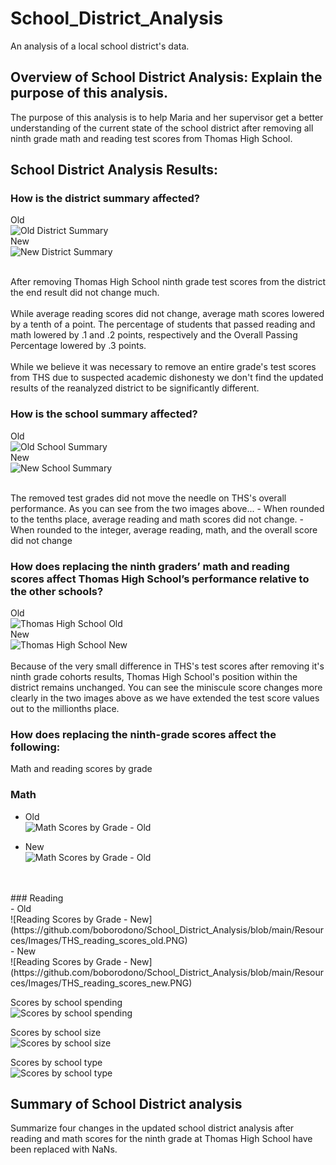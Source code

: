 # School_District_Analysis

An analysis of a local school district's data.

## Overview of School District Analysis: Explain the purpose of this analysis.
 The purpose of this analysis is to help Maria and her supervisor get a better understanding of the current state of the school district after removing all ninth grade math and reading test scores from Thomas High School.

## School District Analysis Results: 

### How is the district summary affected?
Old
<br/>
![Old District Summary](https://github.com/boborodono/School_District_Analysis/blob/main/Resources/Images/Old_District_Summary.PNG)<br/>
New
<br/>
![New District Summary](https://github.com/boborodono/School_District_Analysis/blob/main/Resources/Images/New_District_Summary.PNG)<br/>

<br/>
After removing Thomas High School ninth grade test scores from the district the end result did not change much. 
<br/><br/>
While average reading scores did not change, average math scores lowered by a tenth of a point. The percentage of students that passed reading and math lowered by .1 and .2 points, respectively and the Overall Passing Percentage lowered by .3 points. 
<br/><br/>
While we believe it was necessary to remove an entire grade's test scores from THS due to suspected academic dishonesty we don't find the updated results of the reanalyzed district to be significantly different.
</br>

### How is the school summary affected?
Old
<br/>
![Old School Summary](https://github.com/boborodono/School_District_Analysis/blob/main/Resources/Images/Old_School_Summary.PNG)<br/>
New
<br/>
![New School Summary](https://github.com/boborodono/School_District_Analysis/blob/main/Resources/Images/New_School_Summary.PNG)<br/>

<br/>
The removed test grades did not move the needle on THS's overall performance. As you can see from the two images above... 
- When rounded to the tenths place, average reading and math scores did not change. 
- When rounded to the integer, average reading, math, and the overall score did not change
<br/>

### How does replacing the ninth graders’ math and reading scores affect Thomas High School’s performance relative to the other schools?
Old
<br/>
![Thomas High School Old](https://github.com/boborodono/School_District_Analysis/blob/main/Resources/Images/Old_Top_Schools.PNG)<br/>
New
<br/>
![Thomas High School New](https://github.com/boborodono/School_District_Analysis/blob/main/Resources/Images/New_Top_Schools.PNG)<br/>
<br/>
Because of the very small difference in THS's test scores after removing it's ninth grade cohorts results, Thomas High School's position within the district remains unchanged. You can see the miniscule score changes more clearly in the two images above as we have extended the test score values out to the millionths place.
<br/>

### How does replacing the ninth-grade scores affect the following:
Math and reading scores by grade<br/>
### Math<br/>
 - Old</br>
![Math Scores by Grade - Old](https://github.com/boborodono/School_District_Analysis/blob/main/Resources/Images/THS_math_scores_old.PNG)<br/>

 - New</br>
![Math Scores by Grade - Old](https://github.com/boborodono/School_District_Analysis/blob/main/Resources/Images/THS_math_scores_new.PNG)<br/>  
<br/>

<br/>
### Reading<br/>
 - Old</br>
![Reading Scores by Grade -  New](https://github.com/boborodono/School_District_Analysis/blob/main/Resources/Images/THS_reading_scores_old.PNG)
<br/>
 - New</br>
![Reading Scores by Grade -  New](https://github.com/boborodono/School_District_Analysis/blob/main/Resources/Images/THS_reading_scores_new.PNG)
<br/>


Scores by school spending<br/>
![Scores by school spending](https://github.com/boborodono/School_District_Analysis/blob/main/Resources/Images/School_spending_summary'.PNG)<br/>

Scores by school size<br/>
![Scores by school size](https://github.com/boborodono/School_District_Analysis/blob/main/Resources/Images/School_size_summary'.PNG)<br/>

Scores by school type<br/>
![Scores by school type](https://github.com/boborodono/School_District_Analysis/blob/main/Resources/Images/School_scores_type.PNG)<br/>

## Summary of School District analysis

Summarize four changes in the updated school district analysis after reading and math scores for the ninth grade at Thomas High School have been replaced with NaNs.
